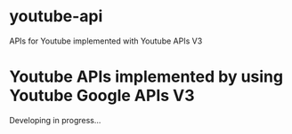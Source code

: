 # youtube-api
APIs for Youtube implemented with Youtube APIs V3

# Youtube APIs implemented by using Youtube Google APIs V3
Developing in progress...
